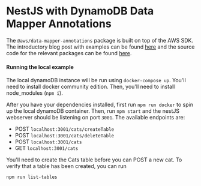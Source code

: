 # NestJS with DynamoDB Data Mapper Annotations
The `@aws/data-mapper-annotations` package is built on top of the AWS SDK. The introductory blog post with examples can be found [here](https://aws.amazon.com/blogs/developer/introducing-the-amazon-dynamodb-datamapper-for-javascript-developer-preview/) and the source code for the relevant packages can be found [here](https://github.com/awslabs/dynamodb-data-mapper-js/).

#### Running the local example
The local dynamoDB instance will be run using `docker-compose up`. You'll need to install docker community edition. Then, you'll need to install node_modules (`npm i`).

After you have your dependencies installed, first run `npm run docker` to spin up the local dynamoDB container. Then, run `npm start` and the nestJS webserver should be listening on port `3001`. The available endpoints are:
- POST `localhost:3001/cats/createTable`
- POST `localhost:3001/cats/deleteTable`
- POST `localhost:3001/cats`
- GET `localhost:3001/cats`

You'll need to create the Cats table before you can POST a new cat. To verify that a table has been created, you can run
```
npm run list-tables
```
